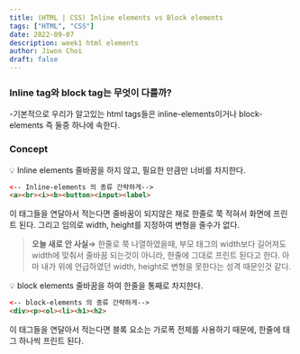 ```yaml
---
title: (HTML | CSS) Inline elements vs Block elements
tags: ["HTML", "CSS"]
date: 2022-09-07
description: week1 html elements
author: Jiwon Choi
draft: false
---
```


### Inline tag와  block tag는 무엇이 다를까?

-기본적으로 우리가 알고있는 html tags들은 inline-elements이거나 block-elements 즉 둘중 하나에 속한다. 

### **Concept**

<aside>
💡 Inline elements 
줄바꿈을 하지 않고, 필요한 만큼만 너비를 차지한다.

</aside>

```html
<-- Inline-elements 의 종류 간략하게-->
<a><br><i><b><button><input><label>
```

이 태그들을 연달아서 적는다면 줄바꿈이 되지않은 채로 한줄로 쭉 적혀서 화면에 프린트 된다.  그리고 임의로 width, height를 지정하여 변형을 줄수가 없다. 

> **오늘 새로 안 사실**⇒ 한줄로 쭉 나열하였을때, 부모 태그의 width보다 길어져도 width에 맞춰서 줄바꿈 되는것이 아니라, 한줄에 그대로 프린트 된다고 한다. 아마 내가 위에 언급하였던 width, height로 변형을 못한다는 성격 때문인것 같다.
> 

<aside>
💡 block elements
줄바꿈을 하여 한줄을 통째로 차지한다.

</aside>

```html
<-- block-elements 의 종류 간략하게-->
<div><p><ol><li><h1><h2>
```

이 태그들을 연달아서 적는다면 블록 요소는 가로폭 전체를 사용하기 때문에, 한줄에 태그 하나씩 프린트 된다.